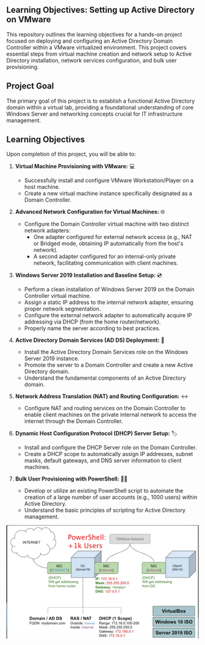 ## Learning Objectives: Setting up Active Directory on VMware

This repository outlines the learning objectives for a hands-on project focused on deploying and configuring an Active Directory Domain Controller within a VMware virtualized environment. This project covers essential steps from virtual machine creation and network setup to Active Directory installation, network services configuration, and bulk user provisioning.

## Project Goal

The primary goal of this project is to establish a functional Active Directory domain within a virtual lab, providing a foundational understanding of core Windows Server and networking concepts crucial for IT infrastructure management.

## Learning Objectives

Upon completion of this project, you will be able to:

1.  **Virtual Machine Provisioning with VMware:** 💻
    * Successfully install and configure VMware Workstation/Player on a host machine.
    * Create a new virtual machine instance specifically designated as a Domain Controller.

2.  **Advanced Network Configuration for Virtual Machines:** 🌐
    * Configure the Domain Controller virtual machine with two distinct network adapters:
        * One adapter configured for external network access (e.g., NAT or Bridged mode, obtaining IP automatically from the host's network).
        * A second adapter configured for an internal-only private network, facilitating communication with client machines.

3.  **Windows Server 2019 Installation and Baseline Setup:** 💿
    * Perform a clean installation of Windows Server 2019 on the Domain Controller virtual machine.
    * Assign a static IP address to the internal network adapter, ensuring proper network segmentation.
    * Configure the external network adapter to automatically acquire IP addressing via DHCP (from the home router/network).
    * Properly name the server according to best practices.

4.  **Active Directory Domain Services (AD DS) Deployment:** 🌳
    * Install the Active Directory Domain Services role on the Windows Server 2019 instance.
    * Promote the server to a Domain Controller and create a new Active Directory domain.
    * Understand the fundamental components of an Active Directory domain.

5.  **Network Address Translation (NAT) and Routing Configuration:** ↔️
    * Configure NAT and routing services on the Domain Controller to enable client machines on the private internal network to access the internet through the Domain Controller.

6.  **Dynamic Host Configuration Protocol (DHCP) Server Setup:** 🏷️
    * Install and configure the DHCP Server role on the Domain Controller.
    * Create a DHCP scope to automatically assign IP addresses, subnet masks, default gateways, and DNS server information to client machines.

7.  **Bulk User Provisioning with PowerShell:** 🧑‍💻
    * Develop or utilize an existing PowerShell script to automate the creation of a large number of user accounts (e.g., 1000 users) within Active Directory.
    * Understand the basic principles of scripting for Active Directory management.
      
![Image Alt](https://github.com/Jivonne/Active-Directory.PowerShell-Script/blob/1180a569cde74cd2609e065a80a63a82066cb72e/Screenshot%202025-06-24%20052914%201.png)
